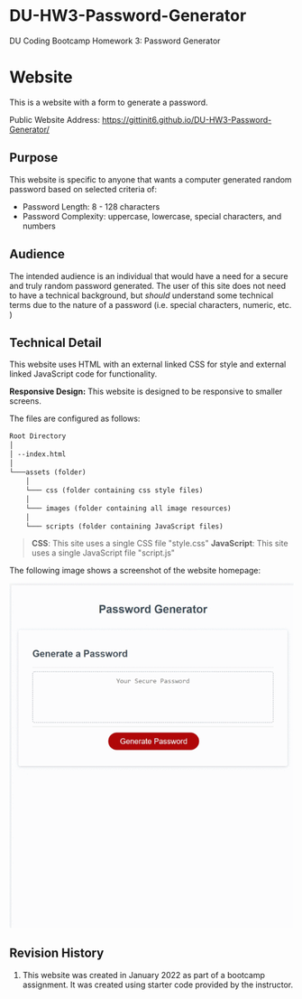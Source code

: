 # DU-HW3-Password-Generator

DU Coding Bootcamp Homework 3: Password Generator

# Website

This is a website with a form to generate a password.

Public Website Address: https://gittinit6.github.io/DU-HW3-Password-Generator/

## Purpose

This website is specific to anyone that wants a computer generated random password based on selected criteria of:
* Password Length: 8 - 128 characters
* Password Complexity: uppercase, lowercase, special characters, and numbers

## Audience

The intended audience is an individual that would have a need for a secure and truly random password generated. The user of this site does not need to have a technical background, but *should* understand some technical terms due to the nature of a password (i.e. special characters, numeric, etc. )

## Technical Detail

This website uses HTML with an external linked CSS for style and external linked JavaScript code for functionality.

**Responsive Design:** This website is designed to be responsive to smaller screens.

The files are configured as follows:
```
Root Directory
│
│ --index.html
│
└───assets (folder)
    │
    └─── css (folder containing css style files)
    │
    └─── images (folder containing all image resources)
    │
    └─── scripts (folder containing JavaScript files)
```
>**CSS**: This site uses a single CSS file "style.css"
>**JavaScript**: This site uses a single JavaScript file "script.js"

The following image shows a screenshot of the website homepage:

![Layout screenshot of the website showing sections](./git-images/screenshot.png)

## Revision History 

1. This website was created in January 2022 as part of a bootcamp assignment. It was created using starter code provided by the instructor.